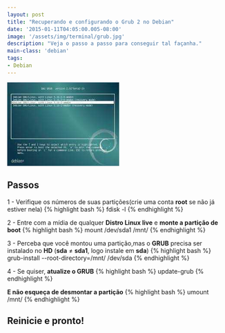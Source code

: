 ```yaml
---
layout: post
title: "Recuperando e configurando o Grub 2 no Debian"
date: '2015-01-11T04:05:00.005-08:00'
image: '/assets/img/terminal/grub.jpg'
description: "Veja o passo a passo para conseguir tal façanha."
main-class: 'debian'
tags:
- Debian
---
```

![Recuperando e configurando o Grub 2 no Debian](/assets/img/terminal/grub.jpg "Recuperando e configurando o Grub 2 no Debian")

## Passos

1 - Verifique os números de suas partições(crie uma conta __root__ se não já estiver nela)
{% highlight bash %}
fdisk -l
{% endhighlight %}

2 - Entre com a mídia de qualquer __Distro Linux live__ e __monte a partição de boot__
{% highlight bash %}
mount /dev/sda1 /mnt/
{% endhighlight %} 

3 - Perceba que você montou uma partição,mas o __GRUB__ precisa ser instalado no __HD__ (__sda__ ≠ __sda1__, logo instale em __sda__)
{% highlight bash %}
grub-install --root-directory=/mnt/ /dev/sda
{% endhighlight %}

4 - Se quiser, __atualize o GRUB__
{% highlight bash %}
update-grub 
{% endhighlight %}

__E não esqueça de desmontar a partição__
{% highlight bash %}
umount /mnt/
{% endhighlight %}

## Reinicie e pronto!

<script async src="https://pagead2.googlesyndication.com/pagead/js/adsbygoogle.js"></script>

<!-- Informat -->
<ins class="adsbygoogle"
 style="display:block"
 data-ad-client="ca-pub-2838251107855362"
 data-ad-slot="2327980059"
 data-ad-format="auto"
 data-full-width-responsive="true"></ins>

<script>
(adsbygoogle = window.adsbygoogle || []).push({});
</script>

